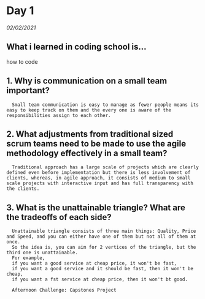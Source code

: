 # Day 1
_02/02/2021_

## What i learned in coding school is...
how to code


## 1. Why is communication on a small team important?
      Small team communication is easy to manage as fewer people means its easy to keep track on them and the every one is aware of the responsibilities assign to each other.

## 2. What adjustments from traditional sized scrum teams need to be made to use the agile methodology effectively in a small team?
      Traditional approach has a large scale of projects which are clearly defined even before implementation but there is less involvement of clients, whereas, in agile approach, it consists of medium to small scale projects with interactive input and has full transparency with the clients. 

## 3. What is the unattainable triangle? What are the tradeoffs of each side?
      Unattainable triangle consists of three main things: Quality, Price and Speed, and you can either have one of them but not all of them at once.
      So the idea is, you can aim for 2 vertices of the triangle, but the third one is unattainable. 
      For example,
      if you want a good service at cheap price, it won't be fast,
      if you want a good service and it should be fast, then it won't be cheap,
      if you want a fst service at cheap price, then it won't bt good.

      Afternoon Challenge: Capstones Project